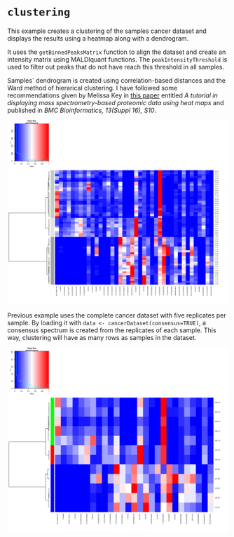# `clustering`
This example creates a clustering of the samples cancer dataset and displays the results using a heatmap along with a dendrogram.

It uses the `getBinnedPeaksMatrix` function to align the dataset and create an intensity matrix using MALDIquant functions. The `peakIntensityThreshold` is used to filter out peaks that do not have reach this threshold in all samples.

Samples` dendrogram is created using correlation-based distances and the Ward method of hierarical clustering. I have followed some recommendations given by Melissa Key in [this paper](http://dx.doi.org/10.1186%2F1471-2105-13-S16-S10) entitled *A tutorial in displaying mass spectrometry-based proteomic data using heat maps* and published in *BMC Bioinformatics, 13(Suppl 16), S10*.

[![example](example.png)]()

Previous example uses the complete cancer dataset with five replicates per sample. By loading it with `data <- cancerDataset(consensus=TRUE)`, a consensus spectrum is created from the replicates of each sample. This way, clustering will have as many rows as samples in the dataset.

[![example2](example2.png)]()